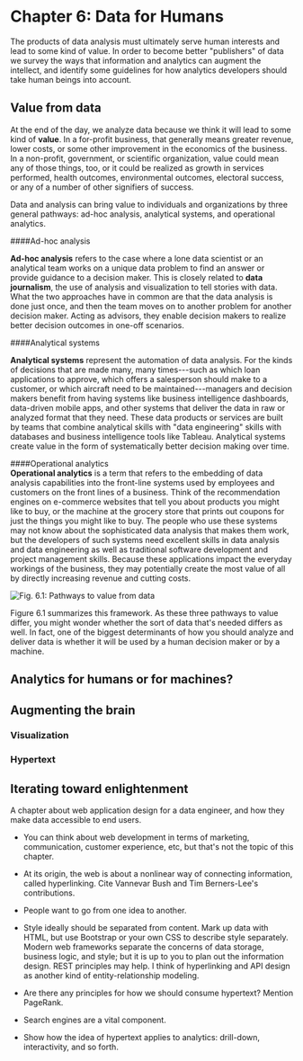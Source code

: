 # Chapter 6: Data for Humans

The products of data analysis must ultimately serve human interests and
lead to some kind of value.  In order to become better "publishers" of
data we survey the ways that information and analytics can augment
the intellect, and identify some guidelines for how analytics 
developers should take human beings into account.

## Value from data

At the end of the day, we analyze data because we think it will lead to
some kind of **value**.  In a for-profit business, that generally means 
greater revenue, lower costs, or some other improvement in the economics
of the business.  In a non-profit, government, or scientific organization, 
value could mean any of those things, too, or it could be realized as
growth in services performed, health outcomes, environmental outcomes,
electoral success, or any of a number of other signifiers of success.

Data and analysis can bring value to individuals and organizations by
three general pathways: ad-hoc analysis, analytical systems, and operational
analytics.

####Ad-hoc analysis

**Ad-hoc analysis** refers to the case where a lone data scientist or 
an analytical team works on a unique data problem to find an answer or 
provide guidance to a decision maker.  This is closely related to **data 
journalism**, the use of analysis and visualization to tell stories
with data.  What the two approaches have in common are that the data
analysis is done just once, and then the team moves on to another 
problem for another decision maker.  Acting as advisors, they enable
decision makers to realize better decision outcomes in one-off scenarios.

####Analytical systems  

**Analytical systems** represent the automation of data analysis.  For 
the kinds of decisions that are made many, many times---such as which 
loan applications to approve, which offers a salesperson should make to
a customer, or which aircraft need to be maintained---managers and
decision makers benefit from having systems like business intelligence
dashboards, data-driven mobile apps, and other systems that deliver
the data in raw or analyzed format that they need.  These data products
or services are built by teams that combine analytical skills with
"data engineering" skills with databases and business intelligence
tools like Tableau.  Analytical systems create value in the form of 
systematically better decision making over time.

####Operational analytics  
**Operational analytics** is a term that refers to the embedding of
data analysis capabilities into the front-line systems used by employees
and customers on the front lines of a business.  Think of the 
recommendation engines on e-commerce websites that tell you about
products you might like to buy, or the machine at the grocery store
that prints out coupons for just the things you might like to buy. The
people who use these systems may not know about the sophisticated
data analysis that makes them work, but the developers of such systems
need excellent skills in data analysis and data engineering as well as 
traditional software development and project management skills.  Because
these applications impact the everyday workings of the business, they
may potentially create the most value of all by directly increasing
revenue and cutting costs.
  
![Fig. 6.1: Pathways to value from data](/images/3pathways.png)

Figure 6.1 summarizes this framework.  As these three pathways to value
differ, you might wonder whether the sort of data that's needed differs
as well.  In fact, one of the biggest determinants of how you should
analyze and deliver data is whether it will be used by a human decision
maker or by a machine.
  
## Analytics for humans or for machines?



## Augmenting the brain
### Visualization
### Hypertext

## Iterating toward enlightenment




A chapter about web application design for a data engineer, and how they make
data accessible to end users.

- You can think about web development in terms of marketing, communication, 
  customer experience, etc, but that's not the topic of this chapter.

- At its origin, the web is about a nonlinear way of connecting information,
  called hyperlinking.  Cite Vannevar Bush and Tim Berners-Lee's contributions.

- People want to go from one idea to another.

- Style ideally should be separated from content.  Mark up data with HTML,
  but use Bootstrap or your own CSS to describe style separately.  Modern
  web frameworks separate the concerns of data storage, business logic,
  and style; but it is up to you to plan out the information design. REST
  principles may help.  I think of hyperlinking and API design as another
  kind of entity-relationship modeling.

- Are there any principles for how we should consume hypertext?  Mention
  PageRank.
  
- Search engines are a vital component.

- Show how the idea of hypertext applies to analytics: drill-down,
  interactivity, and so forth.
  
  

